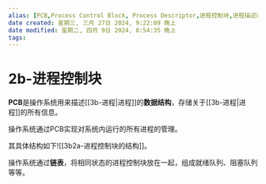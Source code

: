 ```yaml
---
alias: [PCB,Process Control Block, Process Descriptor,进程控制块,进程描述符]
date created: 星期三, 三月 27日 2024, 9:22:09 晚上
date modified: 星期二, 四月 9日 2024, 8:54:35 晚上
tags: 
---
```


# 2b-进程控制块

**PCB**是操作系统用来描述[[3b-进程|进程]]的**数据结构**，存储关于[[3b-进程|进程]]的所有信息。

操作系统通过PCB实现对系统内运行的所有进程的管理。

其具体结构如下![[3b2a-进程控制块的结构]]。

操作系统通过**链表**，将相同状态的进程控制块放在一起，组成就绪队列、阻塞队列等等。